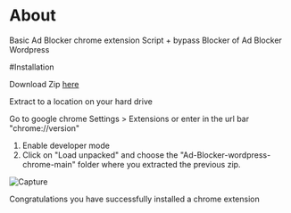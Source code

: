 # About

Basic Ad Blocker chrome extension Script + bypass Blocker of Ad Blocker Wordpress

#Installation

Download Zip [here](https://github.com/WaRtrO89/Ad-Blocker-wordpress-chrome/archive/refs/heads/main.zip)

Extract to a location on your hard drive

Go to google chrome Settings > Extensions or enter in the url bar "chrome://version"

1. Enable developer mode
2. Click on "Load unpacked" and choose the "Ad-Blocker-wordpress-chrome-main" folder where you extracted the previous zip.

![Capture](https://user-images.githubusercontent.com/25512932/160567317-0e0a8487-7be5-491f-8db8-d3ad04e1a232.PNG)

Congratulations you have successfully installed a chrome extension

